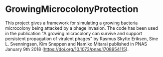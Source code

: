 # GrowingMicrocolonyProtection
This project gives a framework for simulating a growing bacteria microcolony being attacked by a phage invasion.
The code has been used in the publication "A growing microcolony can survive and support persistent propagation of virulent phages" by Rasmus Skytte Eriksen, Sine L. Svenningsen, Kim Sneppen and Namiko Mitarai published in PNAS January 9th 2018 (https://doi.org/10.1073/pnas.1708954115).


